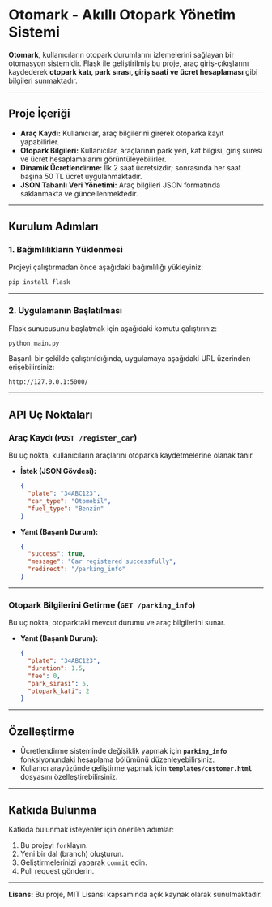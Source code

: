 # Otomark - Akıllı Otopark Yönetim Sistemi

**Otomark**, kullanıcıların otopark durumlarını izlemelerini sağlayan bir otomasyon sistemidir. Flask ile geliştirilmiş bu proje, araç giriş-çıkışlarını kaydederek **otopark katı, park sırası, giriş saati ve ücret hesaplaması** gibi bilgileri sunmaktadır.

---

## Proje İçeriği

- **Araç Kaydı:** Kullanıcılar, araç bilgilerini girerek otoparka kayıt yapabilirler.
- **Otopark Bilgileri:** Kullanıcılar, araçlarının park yeri, kat bilgisi, giriş süresi ve ücret hesaplamalarını görüntüleyebilirler.
- **Dinamik Ücretlendirme:** İlk 2 saat ücretsizdir; sonrasında her saat başına 50 TL ücret uygulanmaktadır.
- **JSON Tabanlı Veri Yönetimi:** Araç bilgileri JSON formatında saklanmakta ve güncellenmektedir.

---

## Kurulum Adımları

### 1. Bağımlılıkların Yüklenmesi

Projeyi çalıştırmadan önce aşağıdaki bağımlılığı yükleyiniz:

```sh
pip install flask
```

---

### 2. Uygulamanın Başlatılması

Flask sunucusunu başlatmak için aşağıdaki komutu çalıştırınız:

```sh
python main.py
```

Başarılı bir şekilde çalıştırıldığında, uygulamaya aşağıdaki URL üzerinden erişebilirsiniz:

```
http://127.0.0.1:5000/
```

---

## API Uç Noktaları

### Araç Kaydı (`POST /register_car`)

Bu uç nokta, kullanıcıların araçlarını otoparka kaydetmelerine olanak tanır.

- **İstek (JSON Gövdesi):**
  ```json
  {
    "plate": "34ABC123",
    "car_type": "Otomobil",
    "fuel_type": "Benzin"
  }
  ```

- **Yanıt (Başarılı Durum):**
  ```json
  {
    "success": true,
    "message": "Car registered successfully",
    "redirect": "/parking_info"
  }
  ```

---

### Otopark Bilgilerini Getirme (`GET /parking_info`)

Bu uç nokta, otoparktaki mevcut durumu ve araç bilgilerini sunar.

- **Yanıt (Başarılı Durum):**
  ```json
  {
    "plate": "34ABC123",
    "duration": 1.5,
    "fee": 0,
    "park_sirasi": 5,
    "otopark_kati": 2
  }
  ```

---

## Özelleştirme

- Ücretlendirme sisteminde değişiklik yapmak için **`parking_info`** fonksiyonundaki hesaplama bölümünü düzenleyebilirsiniz.
- Kullanıcı arayüzünde geliştirme yapmak için **`templates/customer.html`** dosyasını özelleştirebilirsiniz.

---

## Katkıda Bulunma

Katkıda bulunmak isteyenler için önerilen adımlar:

1. Bu projeyi `fork`layın.
2. Yeni bir dal (branch) oluşturun.
3. Geliştirmelerinizi yaparak `commit` edin.
4. Pull request gönderin.

---

**Lisans:** Bu proje, MIT Lisansı kapsamında açık kaynak olarak sunulmaktadır.
